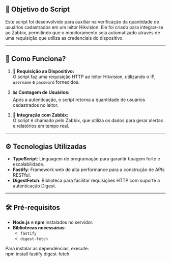 ## 📌 **Objetivo do Script**

Este script foi desenvolvido para auxiliar na verificação da quantidade de usuários cadastrados em um leitor Hikvision. Ele foi criado para integrar-se ao Zabbix, permitindo que o monitoramento seja automatizado através de uma requisição que utiliza as credenciais do dispositivo.

---

## 🚀 **Como Funciona?**

1. **🔗 Requisição ao Dispositivo:**  
   O script faz uma requisição HTTP ao leitor Hikvision, utilizando o IP, `username` e `password` fornecidos.

2. **📊 Contagem de Usuários:**  
   Após a autenticação, o script retorna a quantidade de usuários cadastrados no leitor.

3. **📡 Integração com Zabbix:**  
   O script é chamado pelo Zabbix, que utiliza os dados para gerar alertas e relatórios em tempo real.

---

## ⚙️ **Tecnologias Utilizadas**

- **TypeScript**: Linguagem de programação para garantir tipagem forte e escalabilidade.
- **Fastify**: Framework web de alta performance para a construção de APIs RESTful.
- **DigestFetch**: Biblioteca para facilitar requisições HTTP com suporte a autenticação Digest.

---

## 🛠️ **Pré-requisitos**

- **Node.js** e **npm** instalados no servidor.
- **Bibliotecas necessárias**:  
  - `fastify`
  - `digest-fetch`

Para instalar as dependências, execute:  
npm install fastify digest-fetch
